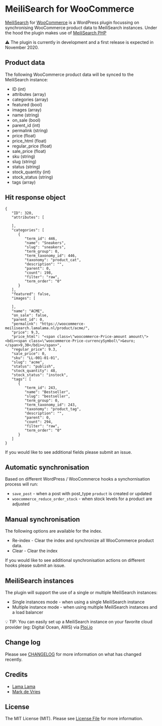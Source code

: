 # MeiliSearch for WooCommerce
[MeiliSearch](https://www.meilisearch.com/) for [WooCommerce](https://woocommerce.com/) is a WordPress plugin focussing on synchronising WooCommerce product data to MeiliSearch instances. Under the hood the plugin makes use of [MeiliSearch PHP](https://github.com/meilisearch/meilisearch-php)

⚠️ The plugin is currently in development and a first release is expected in November 2020.

## Product data
The following WooCommerce product data will be synced to the MeiliSearch instance:

* ID (int)
* attributes (array)
* categories (array)
* featured (bool)
* images (array)
* name (string)
* on_sale (bool)
* parent_id (int)
* permalink (string)
* price (float)
* price_html (float)
* regular_price (float)
* sale_price (float)
* sku (string)
* slug (string)
* status (string)
* stock_quantity (int)
* stock_status (string)
* tags (array)

## Hit response object
```
{
   "ID": 320,
   "attributes": [
      
   ],
   "categories": [
      {
         "term_id": 446,
         "name": "Sneakers",
         "slug": "sneakers",
         "term_group": 0,
         "term_taxonomy_id": 446,
         "taxonomy": "product_cat",
         "description": "",
         "parent": 0,
         "count": 198,
         "filter": "raw",
         "term_order": "0"
      }
   ],
   "featured": false,
   "images": [
      
   ],
   "name": "ACME",
   "on_sale": false,
   "parent_id": 0,
   "permalink": "https://woocommerce-meilisearch.lamalama.nl/product/acme/",
   "price": 9.3,
   "price_html": "<span class=\"woocommerce-Price-amount amount\"><bdi><span class=\"woocommerce-Price-currencySymbol\">&euro;</span>9,30</bdi></span>",
   "regular_price": 9.3,
   "sale_price": 0,
   "sku": "LL-001-01-01",
   "slug": "acme",
   "status": "publish",
   "stock_quantity": 48,
   "stock_status": "instock",
   "tags": [
      {
         "term_id": 243,
         "name": "Bestseller",
         "slug": "bestseller",
         "term_group": 0,
         "term_taxonomy_id": 243,
         "taxonomy": "product_tag",
         "description": "",
         "parent": 0,
         "count": 294,
         "filter": "raw",
         "term_order": "0"
      }
   ]
}
```

If you would like to see additional fields please submit an issue.

## Automatic synchronisation
Based on different WordPress / WooCommerce hooks a synchornisation process will run:

* ```save_post``` - when a post with post_type ```product``` is created or updated
* ```woocommerce_reduce_order_stock``` - when stock levels for a product are adjusted

## Manual synchronisation
The following options are available for the index.

* Re-index - Clear the index and synchronize all WooCommerce product data.
* Clear - Clear the index

If you would like to see additional synchronisation actions on different hooks please submit an issue.

## MeiliSearch instances
The plugin will support the use of a single or multiple MeiliSearch instances:

* Single instances mode - when using a single MeiliSearch instance
* Multiple instance mode - when using multiple MeiliSearch instances and a load balancer

💡 TIP: You can easily set up a MeiliSearch instance on your favorite cloud provider (eg: Digital Ocean, AWS) via [Ploi.io](https://ploi.io/features/meilisearch-server)

## Change log

Please see [CHANGELOG](CHANGELOG.md) for more information on what has changed recently.

## Credits

- [Lama Lama](https://github.com/lamalamaNL)
- [Mark de Vries](https://github.com/lamalamaMark)

## License

The MIT License (MIT). Please see [License File](LICENSE.md) for more information.
